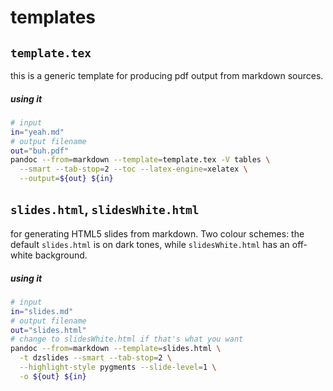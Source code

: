 
# templates

## `template.tex`

this is a generic template for producing pdf output from markdown sources.

##### using it

``` bash
# input
in="yeah.md"
# output filename
out="buh.pdf"
pandoc --from=markdown --template=template.tex -V tables \
  --smart --tab-stop=2 --toc --latex-engine=xelatex \
  --output=${out} ${in}
```

## `slides.html`, `slidesWhite.html` 

for generating HTML5 slides from markdown. Two colour schemes: the default `slides.html` is on dark tones, while `slidesWhite.html` has an off-white background.

##### using it

``` bash
# input
in="slides.md"
# output filename
out="slides.html"
# change to slidesWhite.html if that's what you want
pandoc --from=markdown --template=slides.html \
  -t dzslides --smart --tab-stop=2 \
  --highlight-style pygments --slide-level=1 \
  -o ${out} ${in}
```